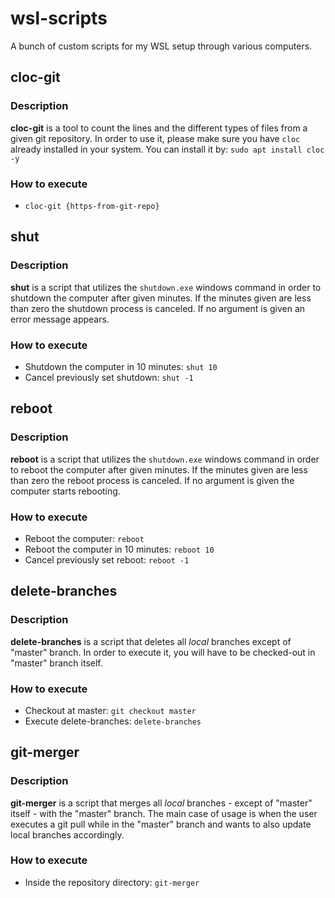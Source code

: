 # wsl-scripts
A bunch of custom scripts for my WSL setup through various computers.

## cloc-git 

### Description

**cloc-git** is a tool to count the lines and the different types of files from a given git repository. In order to use it, please make sure you have <code>cloc</code> already installed in your system. You can install it by: <code>sudo apt install cloc -y</code> <br/>

### How to execute

- <code>cloc-git {https-from-git-repo}</code>

## shut

### Description

**shut** is a script that utilizes the <code>shutdown.exe</code> windows command in order to shutdown the computer after given minutes. If the minutes given are less than zero the shutdown process is canceled. If no argument is given an error message appears. 

### How to execute

- Shutdown the computer in 10 minutes: <code>shut 10</code>
- Cancel previously set shutdown: <code>shut -1</code>

## reboot

### Description

**reboot** is a script that utilizes the <code>shutdown.exe</code> windows command in order to reboot the computer after given minutes. If the minutes given are less than zero the reboot process is canceled. If no argument is given the computer starts rebooting. 

### How to execute

- Reboot the computer: <code>reboot</code>
- Reboot the computer in 10 minutes: <code>reboot 10</code>
- Cancel previously set reboot: <code>reboot -1</code>

## delete-branches

### Description

**delete-branches** is a script that deletes all *local* branches except of "master" branch. In order to execute it, you will have to be checked-out in "master" branch itself. 

### How to execute

- Checkout at master: <code>git checkout master</code>
- Execute delete-branches: <code>delete-branches</code>

## git-merger

### Description

**git-merger** is a script that merges all *local* branches - except of "master" itself - with the "master" branch. The main case of usage is when the user executes a git pull while in the "master" branch and wants to also update local branches accordingly. 

### How to execute

- Inside the repository directory: <code>git-merger</code>
